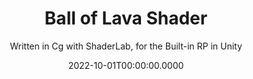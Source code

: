 ---
aliases:
  - ball-of-lava-shader-unity
priority: -1
date: '2022-10-01T00:00:00.0000'
videosNames:
  - 7.mp4
  - 6.mp4
  - 5.mp4
  - 4.mp4
  - 3.mp4
  - 2.mp4
  - 1.mp4
youtubeVideoIds:
  - r5qDHvfYG9c
title: Ball of Lava Shader
subtitle: Written in Cg with ShaderLab, for the Built-in RP in Unity
implementationDetails:
  - Using the Perlin Noise algorithm to displace vertices in the mesh, during
    the Vertex Shader Stage.
  - Using _Time to animate the Perlin Noise, also multiplying by _Displacement
    and _NoiseVelocity to control how much and how fast the noise is.
  - Displacing the uv coordinates to simulate rotation, multiplying by
    _RotationVelocity to control the speed.
  - Generating a Mesh and making sure the UV map wraps correctly, so the Perlin
    noise doesn't generate weird shapes in the mesh.
  - Lerping between colors using steps.
tags:
  - Cg
  - Built-in RP
  - ShaderLab
  - Unity
  - Vertex Shader
  - Fragment Shader
technology: UnityEngine
category: Shaders
---